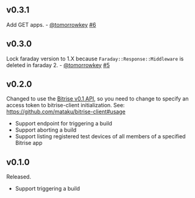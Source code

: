 ## v0.3.1

Add GET apps. - [@tomorrowkey](https://github.com/tomorrowkey) [#6](https://github.com/mataku/bitrise-client/pull/6)

## v0.3.0

Lock faraday version to 1.X because `Faraday::Response::Middleware` is deleted in faraday 2. - [@tomorrowkey](https://github.com/tomorrowkey) [#5](https://github.com/mataku/bitrise-client/pull/5) 

## v0.2.0

Changed to use the [Bitrise v0.1 API](https://devcenter.bitrise.io/en/api.html), so you need to change to specify an access token to bitrise-client initialization. See: https://github.com/mataku/bitrise-client#usage

- Support endpoint for triggering a build
- Support aborting a build
- Support listing registered test devices of all members of a specified Bitrise app

## v0.1.0

Released.

- Support triggering a build
